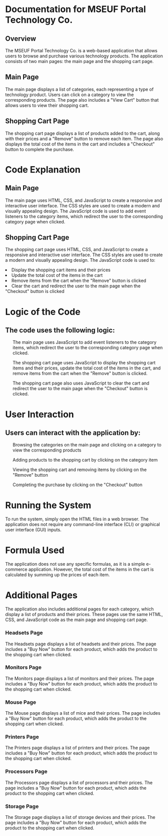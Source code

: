 <h1> Documentation for MSEUF Portal Technology Co. </h1>

<h2> Overview </h2>

The MSEUF Portal Technology Co. is a web-based application that allows users to browse and purchase various technology products. The application consists of two main pages: the main page and the shopping cart page.

<h2> Main Page </h2>

The main page displays a list of categories, each representing a type of technology product. Users can click on a category to view the corresponding products. The page also includes a "View Cart" button that allows users to view their shopping cart.

<h2> Shopping Cart Page </h2>

The shopping cart page displays a list of products added to the cart, along with their prices and a "Remove" button to remove each item. The page also displays the total cost of the items in the cart and includes a "Checkout" button to complete the purchase.

<h1> Code Explanation </h1>

<h2> Main Page </h2>

The main page uses HTML, CSS, and JavaScript to create a responsive and interactive user interface. The CSS styles are used to create a modern and visually appealing design. The JavaScript code is used to add event listeners to the category items, which redirect the user to the corresponding category page when clicked.

<h2> Shopping Cart Page </h2>

The shopping cart page uses HTML, CSS, and JavaScript to create a responsive and interactive user interface. The CSS styles are used to create a modern and visually appealing design. The JavaScript code is used to:


<li> Display the shopping cart items and their prices </li>
<li> Update the total cost of the items in the cart </li>
<li> Remove items from the cart when the "Remove" button is clicked </li>
<li> Clear the cart and redirect the user to the main page when the "Checkout" button is clicked </li>

<h1> Logic of the Code </h1>


<h2> The code uses the following logic: </h2>

<ol> The main page uses JavaScript to add event listeners to the category items, which redirect the user to the corresponding category page when clicked. </ol>
<ol> The shopping cart page uses JavaScript to display the shopping cart items and their prices, update the total cost of the items in the cart, and remove items from the cart when the "Remove" button is clicked. </ol>
<ol> The shopping cart page also uses JavaScript to clear the cart and redirect the user to the main page when the "Checkout" button is clicked. </ol>

<h1> User Interaction </h1>

<h2> Users can interact with the application by: </h2>

<ol> Browsing the categories on the main page and clicking on a category to view the corresponding products </ol>
<ol> Adding products to the shopping cart by clicking on the category item </ol>
<ol> Viewing the shopping cart and removing items by clicking on the "Remove" button </ol>
<ol> Completing the purchase by clicking on the "Checkout" button </ol>

<h1> Running the System </h1>

To run the system, simply open the HTML files in a web browser. The application does not require any command-line interface (CLI) or graphical user interface (GUI) inputs.

<h1> Formula Used </h1>

The application does not use any specific formulas, as it is a simple e-commerce application. However, the total cost of the items in the cart is calculated by summing up the prices of each item.

<h1> Additional Pages </h1>

<p> The application also includes additional pages for each category, which display a list of products and their prices. These pages use the same HTML, CSS, and JavaScript code as the main page and shopping cart page. </p>

<h3> Headsets Page </h3>

The Headsets page displays a list of headsets and their prices. The page includes a "Buy Now" button for each product, which adds the product to the shopping cart when clicked.

<h3> Monitors Page </h3>

The Monitors page displays a list of monitors and their prices. The page includes a "Buy Now" button for each product, which adds the product to the shopping cart when clicked.

<h3> Mouse Page </h3>

The Mouse page displays a list of mice and their prices. The page includes a "Buy Now" button for each product, which adds the product to the shopping cart when clicked.

<h3> Printers Page </h3>

The Printers page displays a list of printers and their prices. The page includes a "Buy Now" button for each product, which adds the product to the shopping cart when clicked.

<h3> Processors Page </h3>

The Processors page displays a list of processors and their prices. The page includes a "Buy Now" button for each product, which adds the product to the shopping cart when clicked.

<h3> Storage Page </h3>

The Storage page displays a list of storage devices and their prices. The page includes a "Buy Now" button for each product, which adds the product to the shopping cart when clicked.
